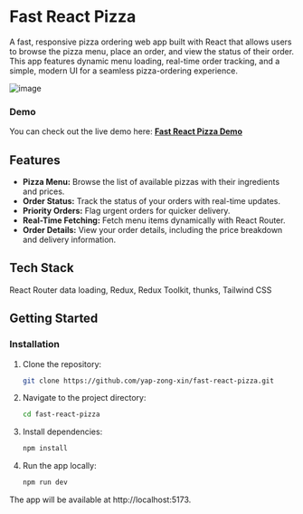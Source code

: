 # Fast React Pizza
A fast, responsive pizza ordering web app built with React that allows users to browse the pizza menu, place an order, and view the status of their order. This app features dynamic menu loading, real-time order tracking, and a simple, modern UI for a seamless pizza-ordering experience.

![image](https://github.com/user-attachments/assets/6c64d930-7a02-47ec-b074-c994bc71eebc)

### Demo
You can check out the live demo here: [**Fast React Pizza Demo**](https://fast-react-pizza-ebon-theta.vercel.app/)

## Features
- **Pizza Menu:** Browse the list of available pizzas with their ingredients and prices.
- **Order Status:** Track the status of your orders with real-time updates.
- **Priority Orders:** Flag urgent orders for quicker delivery.
- **Real-Time Fetching:** Fetch menu items dynamically with React Router.
- **Order Details:** View your order details, including the price breakdown and delivery information.

## Tech Stack
React Router data loading, Redux, Redux Toolkit, thunks, Tailwind CSS

## Getting Started
### Installation
1. Clone the repository:
   ```bash
   git clone https://github.com/yap-zong-xin/fast-react-pizza.git
2. Navigate to the project directory:
   ```bash
   cd fast-react-pizza
3. Install dependencies:
   ```bash
   npm install
4. Run the app locally:
   ```bash
   npm run dev

The app will be available at http://localhost:5173.
